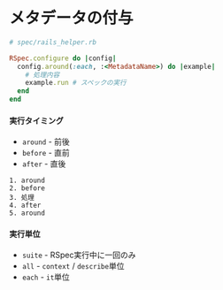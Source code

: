 # メタデータの付与

```ruby
# spec/rails_helper.rb

RSpec.configure do |config|
  config.around(:each, :<MetadataName>) do |example|
    # 処理内容
    example.run # スペックの実行
  end
end
```

#### 実行タイミング
- `around` - 前後
- `before` - 直前
- `after`  - 直後

```
1. around
2. before
3. 処理
4. after
5. around
```

#### 実行単位
- `suite` - RSpec実行中に一回のみ
- `all` - `context` / `describe`単位
- `each` - `it`単位

